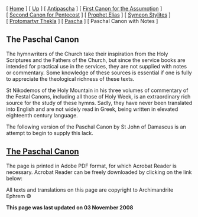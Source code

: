 \[ [Home](index.md) \] \[ [Up](john-dam.md) \] \[ [Antipascha](thomcan.md) \] \[ [First Canon for the Assumption](asccan01.md) \] \[ [Second Canon for Pentecost](pentcan2.md) \] \[ [Prophet Elias](20julcan.md) \] \[ [Symeon Stylites](symeon.md) \] \[ [Protomartyr Thekla](TheklaCan.md) \] \[ [Pascha](PaschaCan.md) \] \[ Paschal Canon with Notes \]

The Paschal Canon
-----------------

The hymnwriters of the Church take their inspiration from the Holy Scriptures and the Fathers of the Church, but since the service books are intended for practical use in the services, they are not supplied with notes or commentary. Some knowledge of these sources is essential if one is fully to appreciate the theological richness of these texts.

St Nikodemos of the Holy Mountain in his three volumes of commentary of the Festal Canons, including all those of Holy Week, is an extraordinary rich source for the study of these hymns. Sadly, they have never been translated into English and are not widely read in Greek, being written in elevated eighteenth century language.

The following version of the Paschal Canon by St John of Damascus is an attempt to begin to supply this lack.

[The Paschal Canon](Paschal%20Canon%20Noted.pdf)
------------------------------------------------

The page is printed in Adobe PDF format, for which Acrobat Reader is necessary. Acrobat Reader can be freely downloaded by clicking on the link below:

All texts and translations on this page are copyright to Archimandrite Ephrem ©

**This page was last updated on 03 November 2008**
